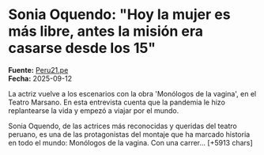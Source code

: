 # Sonia Oquendo: "Hoy la mujer es más libre, antes la misión era casarse desde los 15"

**Fuente:** [Peru21.pe](https://peru21.pe/espectaculos/sonia-oquendo-hoy-la-mujer-es-mas-libre-antes-la-mision-era-casarse-desde-los-15/)  
**Fecha:** 2025-09-12

La actriz vuelve a los escenarios con la obra 'Monólogos de la vagina', en el Teatro Marsano. En esta entrevista cuenta que la pandemia le hizo replantearse la vida y empezó a viajar por el mundo.

Sonia Oquendo, de las actrices más reconocidas y queridas del teatro peruano, es una de las protagonistas del montaje que ha marcado historia en todo el mundo: Monólogos de la vagina.
Con una carrer… [+5913 chars]
